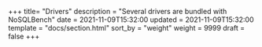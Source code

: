 +++
title= "Drivers"
description = "Several drivers are bundled with NoSQLBench"
date = 2021-11-09T15:32:00
updated = 2021-11-09T15:32:00
template = "docs/section.html"
sort_by = "weight"
weight = 9999
draft = false
+++